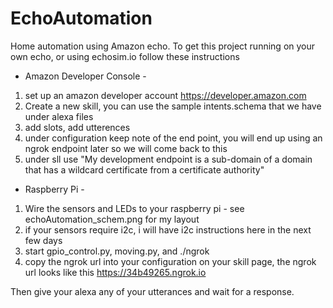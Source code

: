 # EchoAutomation
Home automation using Amazon echo. To get this project running on your own echo, or using echosim.io follow these instructions
- Amazon Developer Console -
1. set up an amazon developer account https://developer.amazon.com
2. Create a new skill, you can use the sample intents.schema that we have under alexa files
3. add slots, add utterences
4. under configuration keep note of the end point, you will end up using an ngrok endpoint later so we will come back to this
5. under sll use  "My development endpoint is a sub-domain of a domain that has a wildcard certificate from a certificate authority"

- Raspberry Pi - 
1. Wire the sensors and LEDs to your raspberry pi - see echoAutomation_schem.png for my layout
2. if your sensors require i2c, i will have i2c instructions here in the next few days
3. start gpio_control.py, moving.py, and ./ngrok
4. copy the ngrok url into your configuration on your skill page, the ngrok url looks like this https://34b49265.ngrok.io

Then give your alexa any of your utterances and wait for a response.
